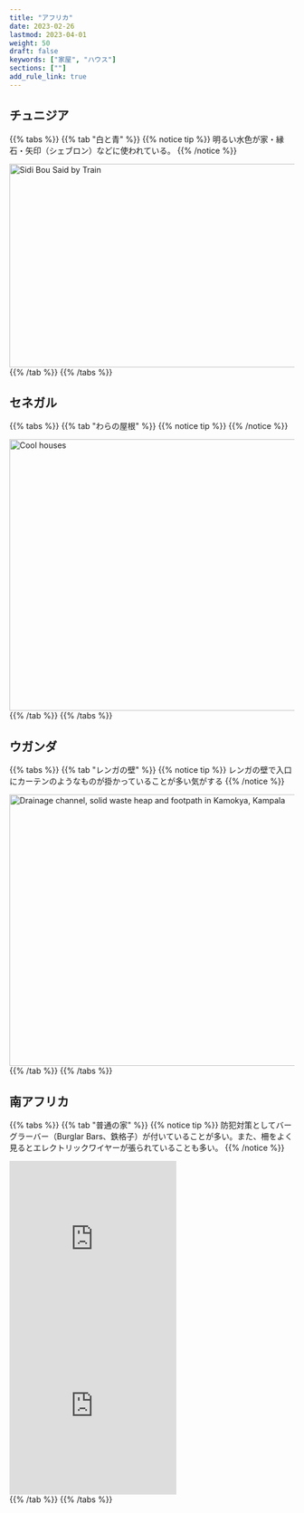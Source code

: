 ```yaml
---
title: "アフリカ"
date: 2023-02-26
lastmod: 2023-04-01
weight: 50
draft: false
keywords: ["家屋", "ハウス"]
sections: [""]
add_rule_link: true
---
```


<script async src="//embedr.flickr.com/assets/client-code.js" charset="utf-8"></script>

## チュニジア

{{% tabs  %}}
{{% tab "白と青" %}}
{{% notice tip %}}
明るい水色が家・縁石・矢印（シェブロン）などに使われている。
{{% /notice %}}
<div class="googlemap-if">
<a data-flickr-embed="true" href="https://www.flickr.com/photos/dennissylvesterhurd/25859556083/in/photolist-Fp7Z6e-22wxpCc-27wgKh4-c1gHnj-22GriZF-mGtmRF-Ej57Va-ah71KL-FUh6n7-pVGgVJ-ah6Gu7-21f6Wwc-23UZJ2b-p2Swkk-HbkB-22A1mmr-28Jebim-qdcZaY-jgrEF8-HDgPPg-bJnkjn-CWNPTt-21f6XJx-Cw7jfV-23oS1K7-p8C7cW-XGkQyu-jGSuj-rXhkUv-6AETT-4cndJg-8E8Ap2-cYS8Dm-cXpKxh-q5q5Dk-pN41ut-26A56ux-EsEi7Y-4cnfLr-bqnsJU-bjgmM6-4crdAU-FoSt2f-pVv95X-m1Gffr-4FdLLZ-bEeavc-qqG1iF-23xHyvB-21vfvoh" title="Sidi Bou Said by Train"><img src="https://live.staticflickr.com/1603/25859556083_361825d180_z.jpg" width="640" height="360" alt="Sidi Bou Said by Train"/></a>
</div>
{{% /tab %}}
{{% /tabs %}}

## セネガル

{{% tabs  %}}
{{% tab "わらの屋根" %}}
{{% notice tip %}}
{{% /notice %}}
<div class="googlemap-if">
<a data-flickr-embed="true" href="https://www.flickr.com/photos/mmmavocado/34952979183/" title="Cool houses"><img src="https://live.staticflickr.com/4109/34952979183_16d8d8ff52_z.jpg" width="640" height="480" alt="Cool houses"/></a>
</div>
{{% /tab %}}
{{% /tabs %}}

## ウガンダ

{{% tabs  %}}
{{% tab "レンガの壁" %}}
{{% notice tip %}}
レンガの壁で入口にカーテンのようなものが掛かっていることが多い気がする
{{% /notice %}}
<div class="googlemap-if">
<a data-flickr-embed="true" href="https://www.flickr.com/photos/gtzecosan/4331538683/" title="Drainage channel, solid waste heap and footpath in Kamokya, Kampala"><img src="https://live.staticflickr.com/4060/4331538683_68302ae6e1_z.jpg" width="640" height="480" alt="Drainage channel, solid waste heap and footpath in Kamokya, Kampala"/></a>
</div>
{{% /tab %}}
{{% /tabs %}}

## 南アフリカ

{{% tabs  %}}
{{% tab "普通の家" %}}
{{% notice tip %}}
防犯対策として<span class="quiz">バーグラーバー（Burglar Bars、鉄格子）</span>が付いていることが多い。また、柵をよく見るとエレクトリックワイヤーが張られていることも多い。
{{% /notice %}}
<div class="googlemap-if">
<iframe src="https://www.google.com/maps/embed?pb=!4v1682283657883!6m8!1m7!1sPV4BSoKJSpk2SBwFfdJxtA!2m2!1d-34.04342394372563!2d18.51732175162858!3f13.819907395205497!4f-3.8715017447142372!5f3.325193203789971" width="295" height="295" style="border:0;" allowfullscreen="" loading="lazy" referrerpolicy="no-referrer-when-downgrade"></iframe>
<iframe src="https://www.google.com/maps/embed?pb=!4v1682284165694!6m8!1m7!1seXuNZyme4Cy2mWT7ORBV1Q!2m2!1d-29.83016438817616!2d31.01121558441056!3f170.21138774432524!4f6.853126215654527!5f1.8029387404032464" width="295" height="295" style="border:0;" allowfullscreen="" loading="lazy" referrerpolicy="no-referrer-when-downgrade"></iframe>
</div>
{{% /tab %}}
{{% /tabs %}}

